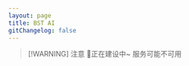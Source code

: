 ```yaml
---
layout: page
title: BST AI
gitChangelog: false
---
```


<script setup>
import DifyEmbedding from '@theme/components/DifyEmbedding.vue'
</script>

> [!WARNING] 注意
> 🚧正在建设中~ 服务可能不可用

<DifyEmbedding/>
